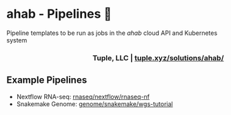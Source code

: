 # ahab - Pipelines 🦑
Pipeline templates to be run as jobs in the _ahab_ cloud API and Kubernetes system

<h3 align="right">Tuple, LLC | <a href="https://tuple.xyz/solutions/ahab/" target="_blank">tuple.xyz/solutions/ahab/</h3></a>


## Example Pipelines

- Nextflow RNA-seq: [rnaseq/nextflow/rnaseq-nf](rnaseq/nextflow/rnaseq-nf)
- Snakemake Genome: [genome/snakemake/wgs-tutorial](genome/snakemake/wgs-tutorial/)